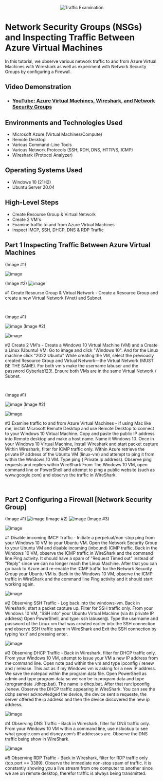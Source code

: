 <p align="center">
<img src="https://i.imgur.com/Ua7udoS.png" alt="Traffic Examination"/>
</p>

<h1>Network Security Groups (NSGs) and Inspecting Traffic Between Azure Virtual Machines</h1>
In this tutorial, we observe various network traffic to and from Azure Virtual Machines with Wireshark as well as experiment with Network Security Groups by configuring a Firewall. <br />


<h2>Video Demonstration</h2>

- ### [YouTube: Azure Virtual Machines, Wireshark, and Network Security Groups](https://www.youtube.com)

<h2>Environments and Technologies Used</h2>

- Microsoft Azure (Virtual Machines/Compute)
- Remote Desktop
- Various Command-Line Tools
- Various Network Protocols (SSH, RDH, DNS, HTTP/S, ICMP)
- Wireshark (Protocol Analyzer)

<h2>Operating Systems Used </h2>

- Windows 10 (21H2)
- Ubuntu Server 20.04

<h2>High-Level Steps</h2>

- Create Resourse Group & Virtual Network
- Create 2 VM's
- Examine traffic to and from Azure Virtual Machines
- Inspect IMCP, SSH, DHCP, DNS & RDP Traffic

<h2> Part 1 Inspecting Traffic Between Azure Virtual Machines</h2>

<p>
(Image #1) 
  
![image](https://github.com/user-attachments/assets/e3ae8b61-29a9-4ef7-9df3-f26acf4661cf)

(Image #2)
![image](https://github.com/user-attachments/assets/8363fe5d-c006-4d78-8543-3718094d6d5c)


</p>
<p>
#1 Create Resourse Group & Virtual Network - Create a Resource Group and create a new Virtual Network (Vnet) and Subnet.

</p>
<br />

<p>
(Image #1) 
  
![image](https://github.com/user-attachments/assets/d3260ebb-ac08-470f-b390-3cdb34334da3)
(Image #2) 

![image](https://github.com/user-attachments/assets/33a93015-29ad-4c5d-8dbe-127a5b1029b9)


</p>
<p>
#2 Create 2 VM's - Create a Windows 10 Virtual Machine (VM) and a Create a Linux (Ubuntu) VM. Go to image and click "Windows 10". And for the Linux machine click "2022 Ubuntu" While creating the VM, select the previously created Resource Group and Virtual Network—the Virtual Network (MUST BE THE SAME). For both vm's make the username labuser and the password Cyberlab123!. Ensure both VMs are in the same Virtual Network / Subnet.

</p>
<br />

<p>
(Image #1) 
  
![image](https://github.com/user-attachments/assets/4c816892-1ade-43e5-ad18-d935d9df5369)
(Image #2) 

![image](https://github.com/user-attachments/assets/37d8aa9a-ff16-4123-a524-0b4b64048bb6)

</p>
<p>
#3 Examine traffic to and from Azure Virtual Machines - If using Mac like me, install Microsoft Remote Desktop and use Remote Desktop to connect to your Windows 10 Virtual Machine. Copy and paste the public IP address into Remote desktop and make a host name. Name it Windows 10. Once in your Windows 10 Virtual Machine, Install Wireshark and start packet capture Within Wireshark, filter for ICMP traffic only. Within Azure retrieve the private IP address of the Ubuntu VM (linux-vm) and attempt to ping it from within the Windows 10 VM. Type ping ( Private Ip address). Observe ping requests and replies within WireShark From The Windows 10 VM, open command line or PowerShell and attempt to ping a public website (such as www.google.com) and observe the traffic in WireShark.
</p>
<br />

<h2> Part 2 Configuring a Firewall [Network Security Group]</h2>

<p>

(Image #1) 
  ![image](https://github.com/user-attachments/assets/a887ab50-e0be-4957-a0fd-a30e6679b906)
(Image #2) 
![image](https://github.com/user-attachments/assets/0ffadf59-4dc3-497c-a815-78b3a5d6417a)
(Image #3)

![image](https://github.com/user-attachments/assets/2f2bc158-bb98-42fb-8126-d9326c6891bb)
</p>
<p>
#1 Disable imcoming IMCP Traffic - Initiate a perpetual/non-stop ping from your Windows 10 VM to your Ubuntu VM. Open the Network Security Group to your Ubuntu VM and disable incoming (inbound) ICMP traffic. Back in the Windows 10 VM, observe the ICMP traffic in WireShark and the command line Ping activity. It should have a spam of "Request Timed out" instead of "Reply" since we can no longer reach the Linux Machine. After that you can go back to Azure and re-enable the ICMP traffic for the Network Security Group your Ubuntu VM is. Back in the Windows 10 VM, observe the ICMP traffic in WireShark and the command line Ping activity and it should start working again.

<br />

![image](https://github.com/user-attachments/assets/aa0c0475-079a-431d-9fa9-59403c766e76)

#2 Observing SSH Traffic - Log back into the windows-vm. Back in Wireshark, start a packet capture up. Filter for SSH traffic only. From your Windows 10 VM, “SSH into” your Ubuntu Virtual Machine (via its private IP address) Open PowerShell, and type: ssh labuser@<private IP address>. Type the username and password of the Linux vm that was created earlier into the SSH connection and observe SSH traffic spam in WireShark and Exit the SSH connection by typing ‘exit’ and pressing enter.

![image](https://github.com/user-attachments/assets/d9a242d4-a3c5-4e28-ba44-e5a4d20bf0b3)


#3 Observing DHCP Traffic - Back in Wireshark, filter for DHCP traffic only. From your Windows 10 VM, attempt to issue your VM a new IP address from the command line. Open  note pad within the vm and type ipconfig / renew and / release. This act as if my Windows vm is asking for a new IP address. We save the notepad within the program data file. Open PowerShell as admin and type program data so we can be in program data and type (programdata ./dhcp.bat). The name is dhcp.bat. After that run: ipconfig /renew. Observe the DHCP traffic appearing in WireShark. You can see the dchp server acknowledged the device, the device sent a requeste, the server offered the ip address and then the device discovered the new ip address.

![image](https://github.com/user-attachments/assets/c4c292cd-bb12-4ded-b270-33264f28f94f)


#4 Observing DNS Traffic - Back in Wireshark, filter for DNS traffic only. From your Windows 10 VM within a command line, use nslookup to see what google.com and disney.com’s IP addresses are. Observe the DNS traffic being show in WireShark.


![image](https://github.com/user-attachments/assets/1b4d767e-5f83-472b-addc-80a1132baad5)


#5 Observing RDP Traffic - Back in Wireshark, filter for RDP traffic only (tcp.port == 3389). Observe the immediate non-stop spam of traffic. It is constantly showing you a live stream from one computer to another since we are on remote desktop, therefor traffic is always being transmitted.



